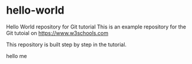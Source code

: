 # hello-world
Hello World repository for Git tutorial
This is an example repository for the Git tutoial on https://www.w3schools.com

This repository is built step by step in the tutorial.

hello me
